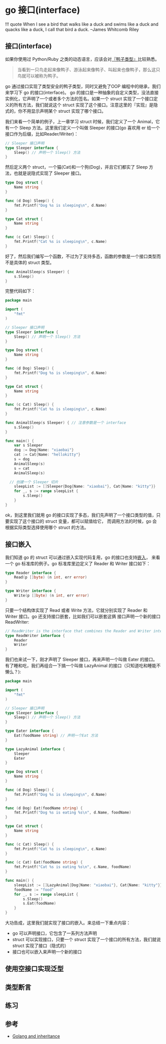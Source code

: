 # go 接口(interface)

!!! quote
    When I see a bird that walks like a duck and swims like a duck and quacks like a duck, I call that bird a duck.
    –James Whitcomb Riley

## 接口(interface)

如果你使用过 Python/Ruby 之类的动态语言，应该会对[『鸭子类型』](https://baike.baidu.com/item/%E9%B8%AD%E5%AD%90%E7%B1%BB%E5%9E%8B)比较熟悉。

> 当看到一只鸟走起来像鸭子、游泳起来像鸭子、叫起来也像鸭子，那么这只鸟就可以被称为鸭子。

go 通过接口实现了类型安全的鸭子类型，同时又避免了OOP 编程中的继承，我们来学习下 go 的接口(interface)。
go 的接口是一种抽象的自定义类型，没法直接实例化，它声明了一个或者多个方法的签名。如果一个 struct
实现了一个接口定义的所有方法，我们就说这个 struct 实现了这个接口。注意这里的『实现』是隐式的，你不用显示声明某个 struct
实现了哪个接口。

我们来看一个简单的例子，上一章学习 struct 时候，我们定义了一个 Animal，它有一个 Sleep 方法。这里我们定义一个叫做 Sleeper
的接口(go 喜欢用 er 给一个接口作为后缀，比如Reader/Writer)：

```go
// Sleeper 接口声明
type Sleeper interface {
	Sleep() // 声明一个 Sleep() 方法
}
```

然后定义两个 struct，一个猫(Cat)和一个狗(Dog)，并且它们都实了 Sleep 方法，也就是说隐式实现了 Sleeper 接口。

```go
type Dog struct {
	Name string
}

func (d Dog) Sleep() {
	fmt.Printf("Dog %s is sleeping\n", d.Name)
}

type Cat struct {
	Name string
}

func (c Cat) Sleep() {
	fmt.Printf("Cat %s is sleeping\n", c.Name)
}
```

好了，然后我们编写一个函数，不过为了支持多态，函数的参数是一个接口类型而不是具体的 struct 类型。

```go
func AnimalSleep(s Sleeper) {
	s.Sleep()
}
```

完整代码如下：

```go
package main

import (
	"fmt"
)

// Sleeper 接口声明
type Sleeper interface {
	Sleep() // 声明一个 Sleep() 方法
}

type Dog struct {
	Name string
}

func (d Dog) Sleep() {
	fmt.Printf("Dog %s is sleeping\n", d.Name)
}

type Cat struct {
	Name string
}

func (c Cat) Sleep() {
	fmt.Printf("Cat %s is sleeping\n", c.Name)
}

func AnimalSleep(s Sleeper) { // 注意参数是一个 interface
	s.Sleep()
}

func main() {
	var s Sleeper
	dog := Dog{Name: "xiaobai"}
	cat := Cat{Name: "hellokitty"}
	s = dog
	AnimalSleep(s)
	s = cat
	AnimalSleep(s)

  // 创建一个 Sleeper 切片
	sleepList := []Sleeper{Dog{Name: "xiaobai"}, Cat{Name: "kitty"}}
	for _, s := range sleepList {
		s.Sleep()
	}
}
```

ok，到这里我们就用 go 的接口实现了多态，我们先声明了一个接口类型的值，只要实现了这个接口的 struct 变量，都可以赋值给它，
而调用方法的时候，go 会根据实际类型选择使用哪个 struct 的方法。

## 接口嵌入

我们知道 go 的 struct 可以通过嵌入实现代码复用，go 的接口也支持[嵌入](https://golang.org/doc/effective_go.html#embedding)，
来看一个 go 标准库的例子。go 标准库里边定义了 Reader 和 Writer 接口如下：

```go
type Reader interface {
    Read(p []byte) (n int, err error)
}

type Writer interface {
    Write(p []byte) (n int, err error)
}
```

只要一个结构体实现了 Read 或者 Write 方法，它就分别实现了 Reader 和 Writer 接口。go 还支持接口嵌套，比如我们可以嵌套这俩
接口声明一个新的接口 ReadWriter:

```go
// ReadWriter is the interface that combines the Reader and Writer interfaces.
type ReadWriter interface {
    Reader
    Writer
}
```

我们也来试一下，刚才声明了 Sleeper 接口，再来声明一个叫做 Eater 的接口。有了睡和吃，我们再组合一下搞一个叫做 LazyAnimal
的接口（只知道吃和睡能不懒么？):

```go hl_lines="16 17 18 19"
package main

import (
	"fmt"
)

// Sleeper 接口声明
type Sleeper interface {
	Sleep() // 声明一个 Sleep() 方法
}

type Eater interface {
	Eat(foodName string) // 声明一个Eat 方法
}

type LazyAnimal interface {
	Sleeper
	Eater
}

type Dog struct {
	Name string
}

func (d Dog) Sleep() {
	fmt.Printf("Dog %s is sleeping\n", d.Name)
}

func (d Dog) Eat(foodName string) {
	fmt.Printf("Dog %s is eating %s\n", d.Name, foodName)
}

type Cat struct {
	Name string
}

func (c Cat) Sleep() {
	fmt.Printf("Cat %s is sleeping\n", c.Name)
}

func (c Cat) Eat(foodName string) {
	fmt.Printf("Cat %s is eating %s\n", c.Name, foodName)
}

func main() {
	sleepList := []LazyAnimal{Dog{Name: "xiaobai"}, Cat{Name: "kitty"}}
	foodName := "food"
	for _, s := range sleepList {
		s.Sleep()
		s.Eat(foodName)
	}
}
```

大功告成，这里我们就实现了接口的嵌入。来总结一下重点内容：

- go 可以声明接口，它包含了一系列方法声明
- struct 可以实现接口，只要一个 struct 实现了一个接口的所有方法，我们就说 struct 实现了接口（隐式的）
- 接口也可以嵌入来声明一个新的接口

## 使用空接口实现泛型

## 类型断言

## 练习

## 参考

- [Golang and inheritance](https://stackoverflow.com/questions/32188653/golang-and-inheritance)
